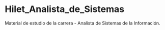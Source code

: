 # Hilet_Analista_de_Sistemas
Material de estudio de la carrera - Analista de Sistemas de la Información.
